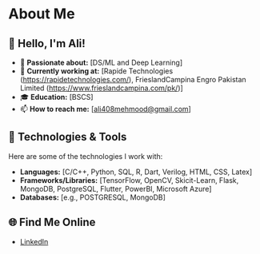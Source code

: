 # About Me

## 👋 Hello, I'm Ali!

- 🌟 **Passionate about:** [DS/ML and Deep Learning]
- 💼 **Currently working at:** [Rapide Technologies (https://rapidetechnologies.com/), FrieslandCampina Engro Pakistan Limited (https://www.frieslandcampina.com/pk/)]
- 🎓 **Education:** [BSCS]
- 📫 **How to reach me:** [ali408mehmood@gmail.com]

## 🔧 Technologies & Tools

Here are some of the technologies I work with:

- **Languages:** [C/C++, Python, SQL, R, Dart, Verilog, HTML, CSS, Latex]
- **Frameworks/Libraries:** [TensorFlow, OpenCV, Skicit-Learn, Flask, MongoDB, PostgreSQL, 
 Flutter, PowerBI, Microsoft Azure]
- **Databases:** [e.g., POSTGRESQL, MongoDB]

## 🌐 Find Me Online
- [LinkedIn](https://www.linkedin.com/in/ali-408-mehmood/)

